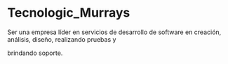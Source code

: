 # Tecnologic_Murrays
Ser una empresa líder en servicios de desarrollo de software en creación, análisis, diseño, realizando pruebas y 

brindando soporte.
